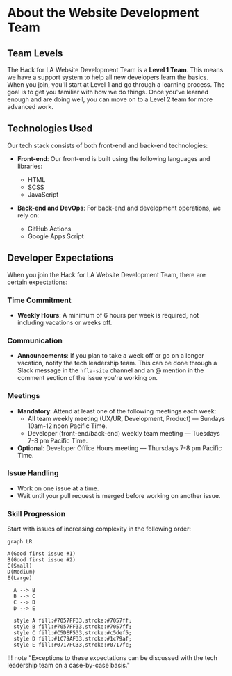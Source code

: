 # About the Website Development Team

## Team Levels

The Hack for LA Website Development Team is a **Level 1 Team**. This means we have a support system to help all new developers learn the basics. When you join, you'll start at Level 1 and go through a learning process. The goal is to get you familiar with how we do things. Once you've learned enough and are doing well, you can move on to a Level 2 team for more advanced work.

## Technologies Used

Our tech stack consists of both front-end and back-end technologies:

- **Front-end**: Our front-end is built using the following languages and libraries:
    - HTML
    - SCSS
    - JavaScript
  
- **Back-end and DevOps**: For back-end and development operations, we rely on:
    - GitHub Actions
    - Google Apps Script

## Developer Expectations

When you join the Hack for LA Website Development Team, there are certain expectations:

### Time Commitment

- **Weekly Hours**: A minimum of 6 hours per week is required, not including vacations or weeks off.

### Communication

- **Announcements**: If you plan to take a week off or go on a longer vacation, notify the tech leadership team. This can be done through a Slack message in the `hfla-site` channel and an @ mention in the comment section of the issue you're working on.

### Meetings

- **Mandatory**: Attend at least one of the following meetings each week:
    - All team weekly meeting (UX/UR, Development, Product) — Sundays 10am-12 noon Pacific Time.
    - Developer (front-end/back-end) weekly team meeting — Tuesdays 7-8 pm Pacific Time.
- **Optional**: Developer Office Hours meeting — Thursdays 7-8 pm Pacific Time.

### Issue Handling

- Work on one issue at a time.
- Wait until your pull request is merged before working on another issue.

### Skill Progression

Start with issues of increasing complexity in the following order:

```mermaid
graph LR

A(Good first issue #1)
B(Good first issue #2)
C(Small)
D(Medium)
E(Large)

  A --> B
  B --> C
  C --> D
  D --> E

  style A fill:#7057FF33,stroke:#7057ff;
  style B fill:#7057FF33,stroke:#7057ff;
  style C fill:#C5DEF533,stroke:#c5def5;
  style D fill:#1C79AF33,stroke:#1c79af;
  style E fill:#0717FC33,stroke:#0717fc;

```

!!! note "Exceptions to these expectations can be discussed with the tech leadership team on a case-by-case basis."
